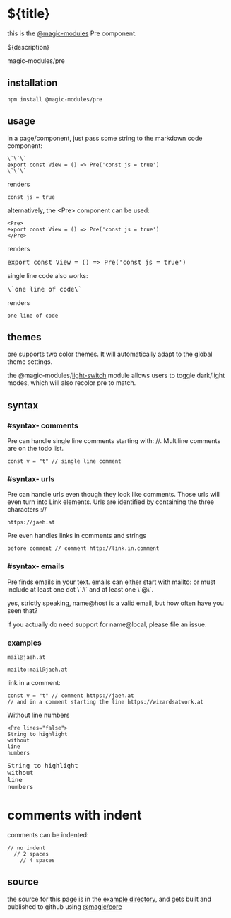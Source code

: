 # ${title}

this is the
[@magic-modules](https://github.com/magic-modules)
Pre component.

${description}

<GitBadges>magic-modules/pre</GitBadges>

## installation

```npm install @magic-modules/pre```

## usage

in a page/component, just pass some string to the markdown code component:

```
\`\`\`
export const View = () => Pre('const js = true')
\`\`\`
```

renders

```const js = true```

alternatively, the &lt;Pre> component can be used:
```
<Pre>
export const View = () => Pre('const js = true')
</Pre>
```

renders

<Pre>
export const View = () => Pre('const js = true')
</Pre>

single line code also works:

<Pre>\`one line of code\`</Pre>

renders

`one line of code`


## themes

pre supports two color themes. It will automatically adapt to the global theme settings.

the @magic-modules/[light-switch](https://github.com/magic-modules/light-switch)
 module allows users to toggle dark/light modes, which will also recolor pre to match.

## syntax

### #syntax- comments

Pre can handle single line comments starting with: //.
Multiline comments are on the todo list.

```const v = "t" // single line comment```

### #syntax- urls

Pre can handle urls even though they look like comments.
Those urls will even turn into Link elements.
Urls are identified by containing the three characters ://

```https://jaeh.at```

Pre even handles links in comments and strings

```before comment // comment http://link.in.comment```

### #syntax- emails

Pre finds emails in your text.
emails can either start with mailto: or must include at least one dot \\\`.\\\`
and at least one \\\`@\\\`.

yes, strictly speaking, name@host is a valid email, but how often have you seen that?

if you actually do need support for name@local, please file an issue.

### examples

```mail@jaeh.at```

```mailto:mail@jaeh.at```

link in a comment:

```
const v = "t" // comment https://jaeh.at
// and in a comment starting the line https://wizardsatwork.at
```

Without line numbers

```
<Pre lines="false">
String to highlight
without
line
numbers
```

<Pre lines="false">
String to highlight
without
line
numbers
</Pre>

# comments with indent

comments can be indented:

```
// no indent
  // 2 spaces
    // 4 spaces
```

## source

the source for this page is in the
[example directory](https://github.com/magic-modules/pre/tree/master/example),
and gets built and published to github using
[@magic/core](https://github.com/magic/core)

